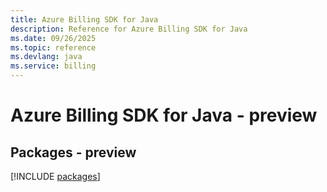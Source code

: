 ```yaml
---
title: Azure Billing SDK for Java
description: Reference for Azure Billing SDK for Java
ms.date: 09/26/2025
ms.topic: reference
ms.devlang: java
ms.service: billing
---
```

# Azure Billing SDK for Java - preview
## Packages - preview
[!INCLUDE [packages](billing-index.md)]